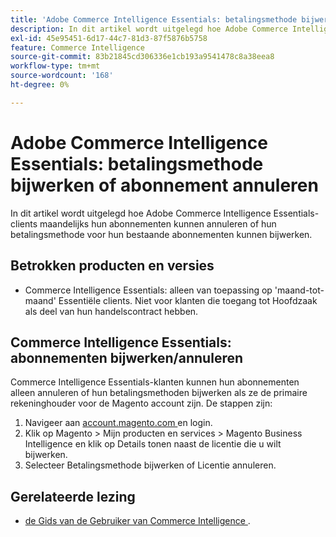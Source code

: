 ```yaml
---
title: 'Adobe Commerce Intelligence Essentials: betalingsmethode bijwerken of abonnement annuleren'
description: In dit artikel wordt uitgelegd hoe Adobe Commerce Intelligence Essentials-clients maandelijks hun abonnementen kunnen annuleren of hun betalingsmethode voor hun bestaande abonnementen kunnen bijwerken.
exl-id: 45e95451-6d17-44c7-81d3-87f5876b5758
feature: Commerce Intelligence
source-git-commit: 83b21845cd306336e1cb193a9541478c8a38eea8
workflow-type: tm+mt
source-wordcount: '168'
ht-degree: 0%

---
```


# Adobe Commerce Intelligence Essentials: betalingsmethode bijwerken of abonnement annuleren

In dit artikel wordt uitgelegd hoe Adobe Commerce Intelligence Essentials-clients maandelijks hun abonnementen kunnen annuleren of hun betalingsmethode voor hun bestaande abonnementen kunnen bijwerken.

## Betrokken producten en versies

* Commerce Intelligence Essentials: alleen van toepassing op &#39;maand-tot-maand&#39; Essentiële clients. Niet voor klanten die toegang tot Hoofdzaak als deel van hun handelscontract hebben.

## Commerce Intelligence Essentials: abonnementen bijwerken/annuleren

Commerce Intelligence Essentials-klanten kunnen hun abonnementen alleen annuleren of hun betalingsmethoden bijwerken als ze de primaire rekeninghouder voor de Magento account zijn. De stappen zijn:

1. Navigeer aan [ account.magento.com ](https://account.magento.com) en login.
1. Klik op Magento > Mijn producten en services > Magento Business Intelligence en klik op Details tonen naast de licentie die u wilt bijwerken.
1. Selecteer Betalingsmethode bijwerken of Licentie annuleren.

## Gerelateerde lezing

* [ de Gids van de Gebruiker van Commerce Intelligence ](/docs/commerce-business-intelligence/mbi/guide-overview.html).
